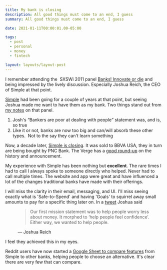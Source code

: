 ```yaml
---
title: My bank is closing
description: All good things must come to an end, I guess
summary: All good things must come to an end, I guess

date: 2021-01-11T00:00:01.00-05:00

tags:
  - post
  - personal
  - money
  - fintech

layout: layouts/layout-post
---
```

I remember attending the  SXSWi 2011 panel [Banks! Innovate or die](https://austin2011.sched.com/event/2Y3q/banks-innovate-or-die "Panel overview on SCHED.com") and being impressed by the lively discussion. Especially Joshua Reich, the CEO of Simple at that point.

[Simple](https://simple.com) had been going for a couple of years at that point, but seeing Joshua made me want to have them as my bank. Two things stand out from [my notes](https://davidmead-sxswi11.tumblr.com/post/3808589222/session-2 "post on Tumblr") on that panel.

1. Josh's <q>Bankers are poor at dealing with people</q> statement was, and is, so true
2. Like it or not, banks are now too big and can/will absorb these other types.  Not to the say they can't learn something

Now, a decade later, [Simple is closing](https://www.simple.com/blog/simple-is-closing). It was sold to BBVA USA, they in turn are being bought by PNC Bank. The Verge has a [good round-up](https://www.theverge.com/2021/1/7/22219271/simple-bank-online-shutting-down-pnc-bbva "The Verge article") on the history and announcement.

My experience with Simple has been nothing but <strong>excellent</strong>. The rare times I had to call I always spoke to someone directly who helped. Never had to call multiple times. The website and app were great and have influenced a lot of the changes traditional banks have made with their offerings.

I will miss the clarity in their email, messaging, and UI. I'll miss seeing exactly what is 'Safe-to-Spend' and having 'Goals' to squirrel away small amounts to pay for a specific thing later on. In a [tweet](https://twitter.com/i2pi/status/1347266937932316673) Joshua said

<figure class="blockquote">
    <blockquote cite="https://twitter.com/i2pi/status/1347266937932316673">
        <p>Our first mission statement was to help people worry less about money. It morphed to ‘help people feel confidence’. Either way, we wanted to help people.</p>
    </blockquote>
    <figcaption>— Joshua Reich</figcaption>
</figure>

I feel they achieved this in my eyes.

Reddit users have now started a [Google Sheet to compare features](https://docs.google.com/spreadsheets/d/1Etr8dGtviSRpdAjREgBErc47SlqMVjwZDJjHKxX7eOk/edit#gid=0) from Simple to other banks, helping people to choose an alternative. It's clear there are very few that can compare.